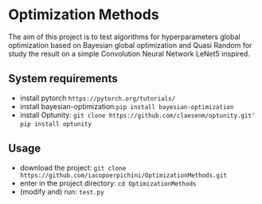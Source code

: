 # Optimization Methods

The aim of this project is to test algorithms for hyperparameters global optimization based on Bayesian global optimization and Quasi Random for study the result on a simple Convolution Neural Network LeNet5 inspired. 

## System requirements
+ install pytorch `https://pytorch.org/tutorials/`
+ install bayesian-optimization:`pip install bayesian-optimization`
+ install Optunity: `git clone https://github.com/claesenm/optunity.git'`
`pip install optunity`

## Usage
+ download the project:
`git clone https://github.com/iacopoerpichini/OptimizationMethods.git`
+ enter in the project directory:
`cd OptimizationMethods`
+ (modify and) run: `test.py`